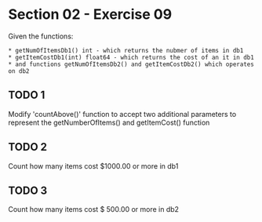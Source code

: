 # Section 02 - Exercise 09

Given the functions:

    * getNumOfItemsDb1() int - which returns the nubmer of items in db1
    * getItemCostDb1(int) float64 - which returns the cost of an it in db1
    * and functions getNumOfItemsDb2() and getItemCostDb2() which operates on db2

## TODO 1

Modify 'countAbove()' function to accept two additional parameters to represent the getNumberOfItems() and getItemCost() function

## TODO 2

Count how many items cost $1000.00 or more in db1

## TODO 3

Count how many items cost $ 500.00 or more in db2
